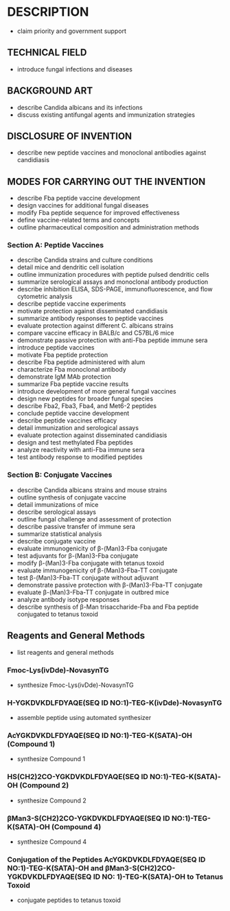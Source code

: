 # DESCRIPTION

- claim priority and government support

## TECHNICAL FIELD

- introduce fungal infections and diseases

## BACKGROUND ART

- describe Candida albicans and its infections
- discuss existing antifungal agents and immunization strategies

## DISCLOSURE OF INVENTION

- describe new peptide vaccines and monoclonal antibodies against candidiasis

## MODES FOR CARRYING OUT THE INVENTION

- describe Fba peptide vaccine development
- design vaccines for additional fungal diseases
- modify Fba peptide sequence for improved effectiveness
- define vaccine-related terms and concepts
- outline pharmaceutical composition and administration methods

### Section A: Peptide Vaccines

- describe Candida strains and culture conditions
- detail mice and dendritic cell isolation
- outline immunization procedures with peptide pulsed dendritic cells
- summarize serological assays and monoclonal antibody production
- describe inhibition ELISA, SDS-PAGE, immunofluorescence, and flow cytometric analysis
- describe peptide vaccine experiments
- motivate protection against disseminated candidiasis
- summarize antibody responses to peptide vaccines
- evaluate protection against different C. albicans strains
- compare vaccine efficacy in BALB/c and C57BL/6 mice
- demonstrate passive protection with anti-Fba peptide immune sera
- introduce peptide vaccines
- motivate Fba peptide protection
- describe Fba peptide administered with alum
- characterize Fba monoclonal antibody
- demonstrate IgM MAb protection
- summarize Fba peptide vaccine results
- introduce development of more general fungal vaccines
- design new peptides for broader fungal species
- describe Fba2, Fba3, Fba4, and Met6-2 peptides
- conclude peptide vaccine development
- describe peptide vaccines efficacy
- detail immunization and serological assays
- evaluate protection against disseminated candidiasis
- design and test methylated Fba peptides
- analyze reactivity with anti-Fba immune sera
- test antibody response to modified peptides

### Section B: Conjugate Vaccines

- describe Candida albicans strains and mouse strains
- outline synthesis of conjugate vaccine
- detail immunizations of mice
- describe serological assays
- outline fungal challenge and assessment of protection
- describe passive transfer of immune sera
- summarize statistical analysis
- describe conjugate vaccine
- evaluate immunogenicity of β-(Man)3-Fba conjugate
- test adjuvants for β-(Man)3-Fba conjugate
- modify β-(Man)3-Fba conjugate with tetanus toxoid
- evaluate immunogenicity of β-(Man)3-Fba-TT conjugate
- test β-(Man)3-Fba-TT conjugate without adjuvant
- demonstrate passive protection with β-(Man)3-Fba-TT conjugate
- evaluate β-(Man)3-Fba-TT conjugate in outbred mice
- analyze antibody isotype responses
- describe synthesis of β-Man trisaccharide-Fba and Fba peptide conjugated to tetanus toxoid

## Reagents and General Methods

- list reagents and general methods

### Fmoc-Lys(ivDde)-NovasynTG

- synthesize Fmoc-Lys(ivDde)-NovasynTG

### H-YGKDVKDLFDYAQE(SEQ ID NO:1)-TEG-K(ivDde)-NovasynTG

- assemble peptide using automated synthesizer

### AcYGKDVKDLFDYAQE(SEQ ID NO:1)-TEG-K(SATA)-OH (Compound 1)

- synthesize Compound 1

### HS(CH2)2CO-YGKDVKDLFDYAQE(SEQ ID NO:1)-TEG-K(SATA)-OH (Compound 2)

- synthesize Compound 2

### βMan3-S(CH2)2CO-YGKDVKDLFDYAQE(SEQ ID NO:1)-TEG-K(SATA)-OH (Compound 4)

- synthesize Compound 4

### Conjugation of the Peptides AcYGKDVKDLFDYAQE(SEQ ID NO:1)-TEG-K(SATA)-OH and βMan3-S(CH2)2CO-YGKDVKDLFDYAQE(SEQ ID NO: 1)-TEG-K(SATA)-OH to Tetanus Toxoid

- conjugate peptides to tetanus toxoid

